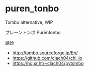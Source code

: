 # puren_tonbo

Tombo alternative, WIP

プレーントンボ
Purēntonbo

 蜻蛉


  * http://tombo.sourceforge.jp/En/
  * https://github.com/clach04/chi_io
  * https://hg.sr.ht/~clach04/pytombo
